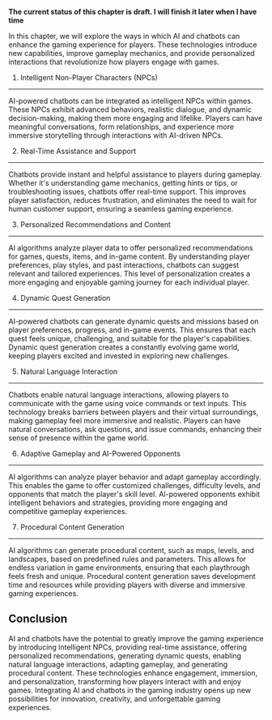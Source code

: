 **The current status of this chapter is draft. I will finish it later when I have time**

In this chapter, we will explore the ways in which AI and chatbots can enhance the gaming experience for players. These technologies introduce new capabilities, improve gameplay mechanics, and provide personalized interactions that revolutionize how players engage with games.

1. Intelligent Non-Player Characters (NPCs)
-------------------------------------------

AI-powered chatbots can be integrated as intelligent NPCs within games. These NPCs exhibit advanced behaviors, realistic dialogue, and dynamic decision-making, making them more engaging and lifelike. Players can have meaningful conversations, form relationships, and experience more immersive storytelling through interactions with AI-driven NPCs.

2. Real-Time Assistance and Support
-----------------------------------

Chatbots provide instant and helpful assistance to players during gameplay. Whether it's understanding game mechanics, getting hints or tips, or troubleshooting issues, chatbots offer real-time support. This improves player satisfaction, reduces frustration, and eliminates the need to wait for human customer support, ensuring a seamless gaming experience.

3. Personalized Recommendations and Content
-------------------------------------------

AI algorithms analyze player data to offer personalized recommendations for games, quests, items, and in-game content. By understanding player preferences, play styles, and past interactions, chatbots can suggest relevant and tailored experiences. This level of personalization creates a more engaging and enjoyable gaming journey for each individual player.

4. Dynamic Quest Generation
---------------------------

AI-powered chatbots can generate dynamic quests and missions based on player preferences, progress, and in-game events. This ensures that each quest feels unique, challenging, and suitable for the player's capabilities. Dynamic quest generation creates a constantly evolving game world, keeping players excited and invested in exploring new challenges.

5. Natural Language Interaction
-------------------------------

Chatbots enable natural language interactions, allowing players to communicate with the game using voice commands or text inputs. This technology breaks barriers between players and their virtual surroundings, making gameplay feel more immersive and realistic. Players can have natural conversations, ask questions, and issue commands, enhancing their sense of presence within the game world.

6. Adaptive Gameplay and AI-Powered Opponents
---------------------------------------------

AI algorithms can analyze player behavior and adapt gameplay accordingly. This enables the game to offer customized challenges, difficulty levels, and opponents that match the player's skill level. AI-powered opponents exhibit intelligent behaviors and strategies, providing more engaging and competitive gameplay experiences.

7. Procedural Content Generation
--------------------------------

AI algorithms can generate procedural content, such as maps, levels, and landscapes, based on predefined rules and parameters. This allows for endless variation in game environments, ensuring that each playthrough feels fresh and unique. Procedural content generation saves development time and resources while providing players with diverse and immersive gaming experiences.

Conclusion
----------

AI and chatbots have the potential to greatly improve the gaming experience by introducing intelligent NPCs, providing real-time assistance, offering personalized recommendations, generating dynamic quests, enabling natural language interactions, adapting gameplay, and generating procedural content. These technologies enhance engagement, immersion, and personalization, transforming how players interact with and enjoy games. Integrating AI and chatbots in the gaming industry opens up new possibilities for innovation, creativity, and unforgettable gaming experiences.
